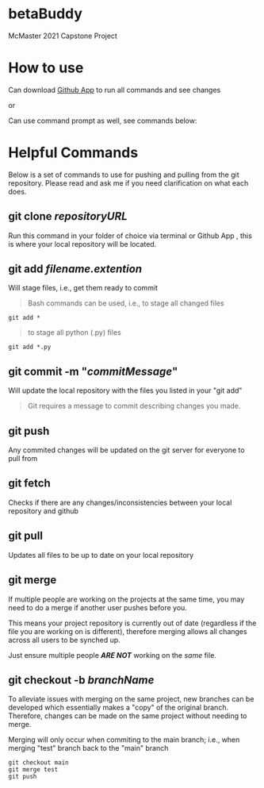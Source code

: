 # betaBuddy
McMaster 2021 Capstone Project

# How to use
Can download [Github App](https://desktop.github.com/) to run all commands and see changes

or

Can use command prompt as well, see commands below:

# Helpful Commands
Below is a set of commands to use for pushing and pulling from the git repository. Please read and ask me if you need clarification on what each does.

## git clone ***repositoryURL***
Run this command in your folder of choice via terminal or Github App , this is where your local repository will be located.

## git add ***filename.extention***
Will stage files, i.e., get them ready to commit
 > Bash commands can be used, i.e., 
 > to stage all changed files
```
git add *
```
 > to stage all python (.py) files
 ```
 git add *.py
 ```

## git commit -m "***commitMessage***"
Will update the local repository with the files you listed in your "git add"
 > Git requires a message to commit describing changes you made.

## git push
Any commited changes will be updated on the git server for everyone to pull from

## git fetch
Checks if there are any changes/inconsistencies between your local repository and github

## git pull
Updates all files to be up to date on your local repository

## git merge
If multiple people are working on the projects at the same time, you may need to do a merge if another user pushes before you.

This means your project repository is currently out of date (regardless if the file you are working on is different), therefore merging allows all changes across all users to be synched up.

Just ensure multiple people ***ARE NOT*** working on the *same* file.

## git checkout -b ***branchName***
To alleviate issues with merging on the same project, new branches can be developed which essentially makes a "copy" of the original branch. Therefore, changes can be made on the same project without needing to merge.

Merging will only occur when commiting to the main branch; i.e., when merging "test" branch back to the "main" branch
 ```
 git checkout main
 git merge test
 git push
 ```
